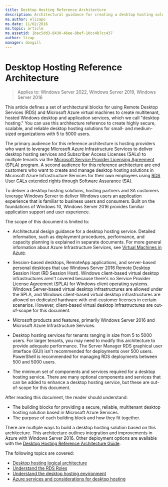 ```yaml
---
title: Desktop Hosting Reference Architecture
description: Architectural guidance for creating a desktop hosting solution with RDS and Azure.
ms.author: elizapo
ms.date: 11/02/2016
ms.topic: article
ms.assetid: 1bac5dd3-8430-46ee-8bef-10cc4b7cc437
author: lizap
manager: dongill
---
```

# Desktop Hosting Reference Architecture

>Applies to: Windows Server 2022, Windows Server 2019, Windows Server 2016

This article defines a set of architectural blocks for using Remote Desktop Services (RDS) and Microsoft Azure virtual machines to create multitenant, hosted Windows desktop and application services, which we call "desktop hosting." You can use this architecture reference to create highly secure, scalable, and reliable desktop hosting solutions for small- and medium-sized organizations with 5 to 5000 users.

The primary audience for this reference architecture is hosting providers who want to leverage Microsoft Azure Infrastructure Services to deliver desktop hosting services and Subscriber Access Licenses (SALs) to multiple tenants via the [Microsoft Service Provider Licensing Agreement](https://www.microsoft.com/hosting/en/us/licensing/splabenefits.aspx) (SPLA) program. A second audience for this reference architecture are end customers who want to create and manage desktop hosting solutions in Microsoft Azure Infrastructure Services for their own employees using [RDS User CALs extended rights through Software Assurance](https://download.microsoft.com/download/6/B/A/6BA3215A-C8B5-4AD1-AA8E-6C93606A4CFB/Windows_Server_2012_R2_Remote_Desktop_Services_Licensing_Datasheet.pdf) (SA).

To deliver a desktop hosting solutions, hosting partners and SA customers leverage Windows Server to deliver Windows users an application experience that is familiar to business users and consumers. Built on the foundations of Windows 10, Windows Server 2016 provides familiar application support and user experience.

The scope of this document is limited to:

- Architectural design guidance for a desktop hosting service. Detailed information, such as deployment procedures, performance, and capacity planning is explained in separate documents. For more general information about Azure Infrastructure Services, see [Virtual Machines in Azure](/azure/virtual-machines/).

- Session-based desktops, RemoteApp applications, and server-based personal desktops that use Windows Server 2016 Remote Desktop Session Host (RD Session Host). Windows client-based virtual desktop infrastructures aren't covered because there's no Service Provider License Agreement (SPLA) for Windows client operating systems. Windows Server-based virtual desktop infrastructures are allowed under the SPLA, and Windows client-based virtual desktop infrastructures are allowed on dedicated hardware with end-customer licenses in certain scenarios. However, client-based virtual desktop infrastructures are out-of-scope for this document.

- Microsoft products and features, primarily Windows Server 2016 and Microsoft Azure Infrastructure Services.

- Desktop hosting services for tenants ranging in size from 5 to 5000 users.   For larger tenants, you may need to modify this architecture to provide adequate performance. The Server Manager RDS graphical user interface (GUI) isn't recommended for deployments over 500 users. PowerShell is recommended for managing RDS deployments between 500 and 5000 users.

- The minimum set of components and services required for a desktop hosting service. There are many optional components and services that can be added to enhance a desktop hosting service, but these are out-of-scope for this document.

After reading this document, the reader should understand:

- The building blocks for providing a secure, reliable, multitenant desktop hosting solution based in Microsoft Azure Services.
- The purpose of each building block and how they fit together.

There are multiple ways to build a desktop hosting solution based on this architecture. This architecture outlines integration and improvements in Azure with Windows Server 2016. Other deployment options are available with the [Desktop Hosting Reference Architecture Guide](https://go.microsoft.com/fwlink/p/?LinkId=517389).

The following topics are covered:

- [Desktop hosting logical architecture](Desktop-hosting-logical-architecture.md)
- [Understand the RDS Roles](./desktop-hosting-service.md)
- [Understand the desktop hosting environment](Understanding-the-desktop-hosting-environment.md)
- [Azure services and considerations for desktop hosting](Azure-services-and-considerations-for-desktop-hosting.md)
